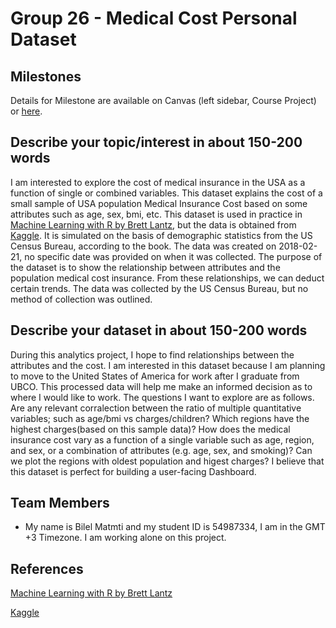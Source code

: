 # Group 26 - Medical Cost Personal Dataset

## Milestones

Details for Milestone are available on Canvas (left sidebar, Course Project) or [here](https://firas.moosvi.com/courses/data301/project/milestone01.html).

## Describe your topic/interest in about 150-200 words

I am interested to explore the cost of medical insurance in the USA as a function of single or combined variables. This dataset explains the cost of a small sample of USA population Medical Insurance Cost based on some attributes such as age, sex, bmi, etc. This dataset is used in practice in [Machine Learning with R by Brett Lantz](https://www.amazon.com/Machine-Learning-R-Brett-Lantz/dp/1782162143), but the data is obtained from [Kaggle](https://www.kaggle.com/mirichoi0218/insurance/home). It is simulated on the basis of demographic statistics from the US Census Bureau, according to the book.  The data was created on 2018-02-21, no specific date was provided on when it was collected. The purpose of the dataset is to show the relationship between attributes and the population medical cost insurance. From these relationships, we can deduct certain trends. The data was collected by the US Census Bureau, but no method of collection was outlined. 

## Describe your dataset in about 150-200 words

During this analytics project, I hope to find relationships between the attributes and the cost. I am interested in this dataset because I am planning to move to the United States of America for work after I graduate from UBCO. This processed data will help me make an informed decision as to where I would like to work. The questions I want to explore are as follows. Are any relevant corralection between the ratio of multiple quantitative variables; such as age/bmi vs charges/children? Which regions have the highest charges(based on this sample data)? How does the medical insurance cost vary as a function of a single variable such as age, region,  and sex, or a combination of attributes (e.g. age, sex, and smoking)? Can we plot the regions with oldest population and higest charges? I believe that this dataset is perfect for building a user-facing Dashboard. 

## Team Members

- My name is Bilel Matmti and my student ID is 54987334, I am in the GMT +3 Timezone. 
I am working alone on this project. 

## References

[Machine Learning with R by Brett Lantz](https://www.amazon.com/Machine-Learning-R-Brett-Lantz/dp/1782162143)

[Kaggle](https://www.kaggle.com/mirichoi0218/insurance/home)

